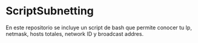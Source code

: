 # ScriptSubnetting
En este repositorio se incluye un script de bash que permite conocer tu Ip, netmask, hosts totales, network ID y broadcast addres.
